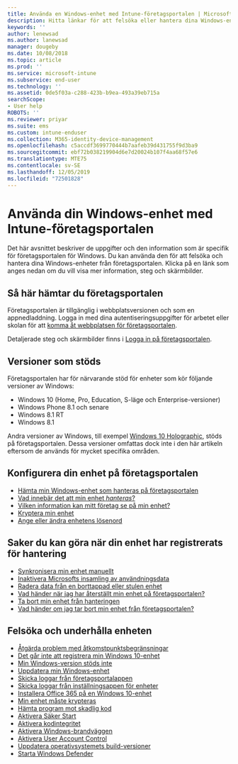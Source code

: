 ```yaml
---
title: Använda en Windows-enhet med Intune-företagsportalen | Microsoft Docs
description: Hitta länkar för att felsöka eller hantera dina Windows-enheter från företagsportalen
keywords: ''
author: lenewsad
ms.author: lanewsad
manager: dougeby
ms.date: 10/08/2018
ms.topic: article
ms.prod: ''
ms.service: microsoft-intune
ms.subservice: end-user
ms.technology: ''
ms.assetid: 0de5f03a-c288-423b-b9ea-493a39eb715a
searchScope:
- User help
ROBOTS: ''
ms.reviewer: priyar
ms.suite: ems
ms.custom: intune-enduser
ms.collection: M365-identity-device-management
ms.openlocfilehash: c5accdf3699770444b7aafeb39d431755f9d3ba9
ms.sourcegitcommit: ebf72b038219904d6e7d20024b107f4aa68f57e6
ms.translationtype: MTE75
ms.contentlocale: sv-SE
ms.lasthandoff: 12/05/2019
ms.locfileid: "72501828"
---
```

# <a name="using-your-windows-device-with-intune-company-portal"></a>Använda din Windows-enhet med Intune-företagsportalen

Det här avsnittet beskriver de uppgifter och den information som är specifik för företagsportalen för Windows. Du kan använda den för att felsöka och hantera dina Windows-enheter från företagsportalen. Klicka på en länk som anges nedan om du vill visa mer information, steg och skärmbilder.  

## <a name="how-to-get-company-portal"></a>Så här hämtar du företagsportalen
Företagsportalen är tillgänglig i webbplatsversionen och som en appnedladdning. Logga in med dina autentiseringsuppgifter för arbetet eller skolan för att [komma åt webbplatsen för företagsportalen](https://go.microsoft.com/fwlink/?linkid=2010980).  

Detaljerade steg och skärmbilder finns i [Logga in på företagsportalen](https://docs.microsoft.com/intune-user-help/sign-in-to-the-company-portal).

## <a name="supported-versions"></a>Versioner som stöds

Företagsportalen har för närvarande stöd för enheter som kör följande versioner av Windows:

* Windows 10 (Home, Pro, Education, S-läge och Enterprise-versioner)
* Windows Phone 8.1 och senare
* Windows 8.1 RT
* Windows 8.1

Andra versioner av Windows, till exempel [Windows 10 Holographic](https://www.microsoft.com/hololens), stöds på företagsportalen. Dessa versioner omfattas dock inte i den här artikeln eftersom de används för mycket specifika områden.

## <a name="set-up-your-device-in-the-company-portal"></a>Konfigurera din enhet på företagsportalen
- [Hämta min Windows-enhet som hanteras på företagsportalen](windows-enrollment-company-portal.md)  
- [Vad innebär det att min enhet *hanteras*?](what-happens-if-you-install-the-company-portal-app-and-enroll-your-device-in-intune-windows.md)
- [Vilken information kan mitt företag se på min enhet?](what-info-can-your-company-see-when-you-enroll-your-device-in-intune.md)
- [Kryptera min enhet](encrypt-your-device-windows.md)
- [Ange eller ändra enhetens lösenord](set-or-change-your-password-windows.md)

## <a name="things-you-can-do-after-your-device-is-enrolled-in-management"></a>Saker du kan göra när din enhet har registrerats för hantering
- [Synkronisera min enhet manuellt](sync-your-device-manually-windows.md)
- [Inaktivera Microsofts insamling av användningsdata](turn-off-microsoft-usage-data-collection-windows.md)
- [Radera data från en borttappad eller stulen enhet](reset-erase-your-device-cpwebsite.md)
- [Vad händer när jag har återställt min enhet på företagsportalen?](what-happens-if-you-reset-your-device-using-the-company-portal-windows.md)
- [Ta bort min enhet från hanteringen](unenroll-your-device-from-intune-windows.md)
- [Vad händer om jag tar bort min enhet från företagsportalen?](what-happens-if-you-unenroll-your-device-from-intune-windows.md)

## <a name="troubleshoot-and-maintain-your-device"></a>Felsöka och underhålla enheten
* [Åtgärda problem med åtkomstpunktsbegränsningar](resolve-access-point-restrictions.md)
* [Det går inte att registrera min Windows 10-enhet](troubleshoot-your-windows-10-device-windows.md)
* [Min Windows-version stöds inte](your-windows-version-isnt-yet-supported.md)
* [Uppdatera min Windows-enhet](you-need-to-update-your-windows-device.md)
* [Skicka loggar från företagsportalappen](send-logs-to-your-it-admin-cp-windows.md)
* [Skicka loggar från inställningsappen för enheter](send-logs-to-your-it-admin-settings-windows.md)
* [Installera Office 365 på en Windows 10-enhet](install-office-windows.md)
* [Min enhet måste krypteras](you-need-to-enable-windows-encryption.md)
* [Hämta program mot skadlig kod](your-device-needs-antimalware-software.md)
* [Aktivera Säker Start](you-need-to-enable-secure-boot-windows.md)
* [Aktivera kodintegritet](you-need-to-enable-code-integrity.md)
* [Aktivera Windows-brandväggen](you-need-to-enable-defender-firewall-windows.md)
* [Aktivera User Account Control](you-need-to-enable-uac-windows.md)
* [Uppdatera operativsystemets build-versioner](you-need-to-update-os-build-version-windows.md)
* [Starta Windows Defender](turn-on-defender-windows.md)
